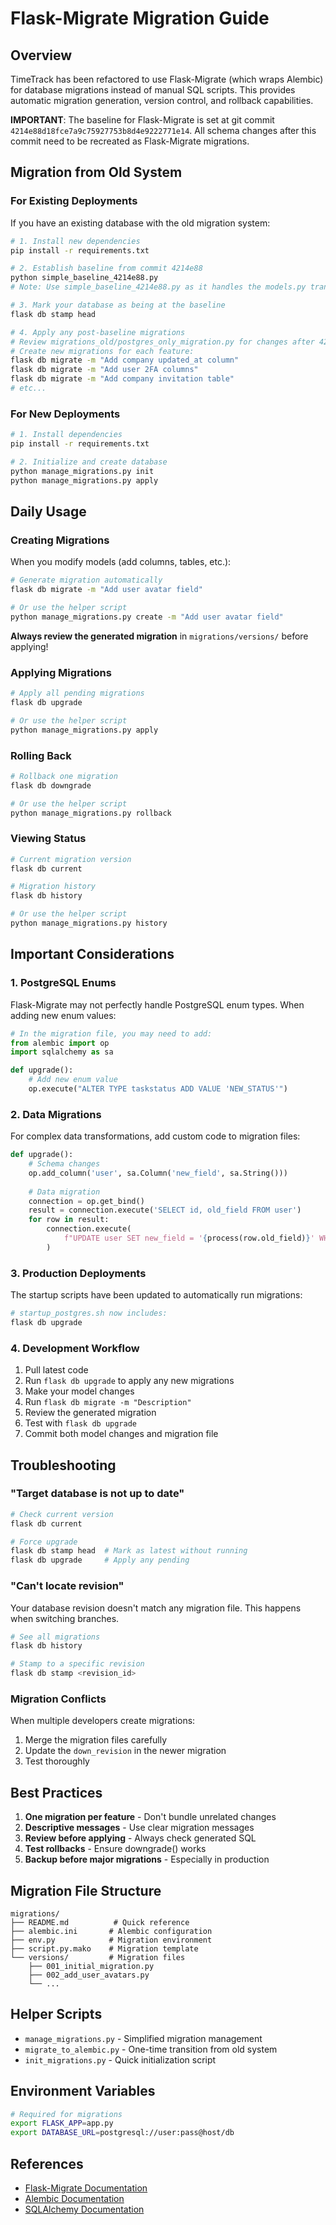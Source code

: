 # Flask-Migrate Migration Guide

## Overview

TimeTrack has been refactored to use Flask-Migrate (which wraps Alembic) for database migrations instead of manual SQL scripts. This provides automatic migration generation, version control, and rollback capabilities.

**IMPORTANT**: The baseline for Flask-Migrate is set at git commit `4214e88d18fce7a9c75927753b8d4e9222771e14`. All schema changes after this commit need to be recreated as Flask-Migrate migrations.

## Migration from Old System

### For Existing Deployments

If you have an existing database with the old migration system:

```bash
# 1. Install new dependencies
pip install -r requirements.txt

# 2. Establish baseline from commit 4214e88
python simple_baseline_4214e88.py
# Note: Use simple_baseline_4214e88.py as it handles the models.py transition correctly

# 3. Mark your database as being at the baseline
flask db stamp head

# 4. Apply any post-baseline migrations
# Review migrations_old/postgres_only_migration.py for changes after 4214e88
# Create new migrations for each feature:
flask db migrate -m "Add company updated_at column"
flask db migrate -m "Add user 2FA columns"
flask db migrate -m "Add company invitation table"
# etc...
```

### For New Deployments

```bash
# 1. Install dependencies
pip install -r requirements.txt

# 2. Initialize and create database
python manage_migrations.py init
python manage_migrations.py apply
```

## Daily Usage

### Creating Migrations

When you modify models (add columns, tables, etc.):

```bash
# Generate migration automatically
flask db migrate -m "Add user avatar field"

# Or use the helper script
python manage_migrations.py create -m "Add user avatar field"
```

**Always review the generated migration** in `migrations/versions/` before applying!

### Applying Migrations

```bash
# Apply all pending migrations
flask db upgrade

# Or use the helper script
python manage_migrations.py apply
```

### Rolling Back

```bash
# Rollback one migration
flask db downgrade

# Or use the helper script
python manage_migrations.py rollback
```

### Viewing Status

```bash
# Current migration version
flask db current

# Migration history
flask db history

# Or use the helper script
python manage_migrations.py history
```

## Important Considerations

### 1. PostgreSQL Enums

Flask-Migrate may not perfectly handle PostgreSQL enum types. When adding new enum values:

```python
# In the migration file, you may need to add:
from alembic import op
import sqlalchemy as sa

def upgrade():
    # Add new enum value
    op.execute("ALTER TYPE taskstatus ADD VALUE 'NEW_STATUS'")
```

### 2. Data Migrations

For complex data transformations, add custom code to migration files:

```python
def upgrade():
    # Schema changes
    op.add_column('user', sa.Column('new_field', sa.String()))
    
    # Data migration
    connection = op.get_bind()
    result = connection.execute('SELECT id, old_field FROM user')
    for row in result:
        connection.execute(
            f"UPDATE user SET new_field = '{process(row.old_field)}' WHERE id = {row.id}"
        )
```

### 3. Production Deployments

The startup scripts have been updated to automatically run migrations:

```bash
# startup_postgres.sh now includes:
flask db upgrade
```

### 4. Development Workflow

1. Pull latest code
2. Run `flask db upgrade` to apply any new migrations
3. Make your model changes
4. Run `flask db migrate -m "Description"`
5. Review the generated migration
6. Test with `flask db upgrade`
7. Commit both model changes and migration file

## Troubleshooting

### "Target database is not up to date"

```bash
# Check current version
flask db current

# Force upgrade
flask db stamp head  # Mark as latest without running
flask db upgrade     # Apply any pending
```

### "Can't locate revision"

Your database revision doesn't match any migration file. This happens when switching branches.

```bash
# See all migrations
flask db history

# Stamp to a specific revision
flask db stamp <revision_id>
```

### Migration Conflicts

When multiple developers create migrations:

1. Merge the migration files carefully
2. Update the `down_revision` in the newer migration
3. Test thoroughly

## Best Practices

1. **One migration per feature** - Don't bundle unrelated changes
2. **Descriptive messages** - Use clear migration messages
3. **Review before applying** - Always check generated SQL
4. **Test rollbacks** - Ensure downgrade() works
5. **Backup before major migrations** - Especially in production

## Migration File Structure

```
migrations/
├── README.md          # Quick reference
├── alembic.ini       # Alembic configuration
├── env.py            # Migration environment
├── script.py.mako    # Migration template
└── versions/         # Migration files
    ├── 001_initial_migration.py
    ├── 002_add_user_avatars.py
    └── ...
```

## Helper Scripts

- `manage_migrations.py` - Simplified migration management
- `migrate_to_alembic.py` - One-time transition from old system
- `init_migrations.py` - Quick initialization script

## Environment Variables

```bash
# Required for migrations
export FLASK_APP=app.py
export DATABASE_URL=postgresql://user:pass@host/db
```

## References

- [Flask-Migrate Documentation](https://flask-migrate.readthedocs.io/)
- [Alembic Documentation](https://alembic.sqlalchemy.org/)
- [SQLAlchemy Documentation](https://docs.sqlalchemy.org/)